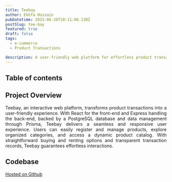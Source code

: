 ```yaml
---
title: Teebay
author: Ekhfa Hossain
pubDatetime: 2023-06-20T10:11:06.130Z
postSlug: tee-bay
featured: true
draft: false
tags:
  - e-commerce
  - Product Transactions

description: A user-friendly web platform for effortless product transactions with seamless interactions and organized product management.
---
```


## Table of contents

## Project Overview

<p style='text-align: justify;'>
Teebay, an interactive web platform, transforms product transactions into a user-friendly experience. With React for the front-end and Express handling the back-end, backed by a PostgreSQL database and data management through Prisma, Teebay delivers a seamless and responsive user experience. Users can easily register and manage products, explore organized categories, and access a dynamic product catalog. With straightforward buying and renting options and transparent transaction records, Teebay guarantees effortless interactions.
</p>

## Codebase

[Hosted on Github](https://github.com/ekhfa/Teebay)
